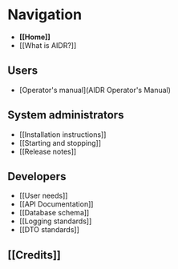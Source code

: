 # Navigation

* **[[Home]]**
* [[What is AIDR?]]

## Users

* [Operator's manual](AIDR Operator's Manual)

## System administrators

* [[Installation instructions]]
* [[Starting and stopping]]
* [[Release notes]]

## Developers

* [[User needs]]
* [[API Documentation]]
* [[Database schema]]
* [[Logging standards]]
* [[DTO standards]]

## [[Credits]]